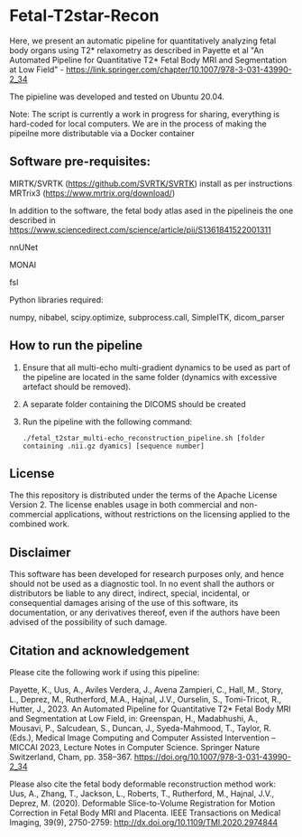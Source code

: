 # Fetal-T2star-Recon
Here, we present an automatic pipeline for quantitatively analyzing fetal body organs using T2* relaxometry as described in Payette et al "An Automated Pipeline for Quantitative T2* Fetal Body MRI and Segmentation at Low Field" - https://link.springer.com/chapter/10.1007/978-3-031-43990-2_34

The pipieline was developed and tested on Ubuntu 20.04.

Note: The script is currently a work in progress for sharing, everything is hard-coded for local computers. We are in the process of making the pipeilne more distributable via a Docker container

## Software pre-requisites: 

MIRTK/SVRTK (https://github.com/SVRTK/SVRTK) install as per instructions
MRTrix3 (https://www.mrtrix.org/download/)

In addition to the software, the fetal body atlas ased in the pipelineis the one described in https://www.sciencedirect.com/science/article/pii/S1361841522001311

nnUNet

MONAI

fsl

Python libraries required: 

numpy, nibabel, scipy.optimize, subprocess.call, SimpleITK, dicom_parser


## How to run the pipeline

1. Ensure that all multi-echo multi-gradient dynamics to be used as part of the pipeline are located in the same folder (dynamics with excessive artefact should be removed).
2. A separate folder containing the DICOMS should be created 
3. Run the pipeline with the following command:

   `./fetal_t2star_multi-echo_reconstruction_pipeline.sh [folder containing .nii.gz dyamics] [sequence number]`


## License
The this repository is distributed under the terms of the Apache License Version 2. The license enables usage in both commercial and non-commercial applications, without restrictions on the licensing applied to the combined work.

## Disclaimer
This software has been developed for research purposes only, and hence should not be used as a diagnostic tool. In no event shall the authors or distributors be liable to any direct, indirect, special, incidental, or consequential damages arising of the use of this software, its documentation, or any derivatives thereof, even if the authors have been advised of the possibility of such damage.

## Citation and acknowledgement

Please cite the following work if using this pipeline: 

Payette, K., Uus, A., Aviles Verdera, J., Avena Zampieri, C., Hall, M., Story, L., Deprez, M., Rutherford, M.A., Hajnal, J.V., Ourselin, S., Tomi-Tricot, R., Hutter, J., 2023. An Automated Pipeline for Quantitative T2* Fetal Body MRI and Segmentation at Low Field, in: Greenspan, H., Madabhushi, A., Mousavi, P., Salcudean, S., Duncan, J., Syeda-Mahmood, T., Taylor, R. (Eds.), Medical Image Computing and Computer Assisted Intervention – MICCAI 2023, Lecture Notes in Computer Science. Springer Nature Switzerland, Cham, pp. 358–367. https://doi.org/10.1007/978-3-031-43990-2_34

Please also cite the fetal body deformable reconstruction method work: 
Uus, A., Zhang, T., Jackson, L., Roberts, T., Rutherford, M., Hajnal, J.V., Deprez, M. (2020). Deformable Slice-to-Volume Registration for Motion Correction in Fetal Body MRI and Placenta. IEEE Transactions on Medical Imaging, 39(9), 2750-2759: http://dx.doi.org/10.1109/TMI.2020.2974844
   
   

